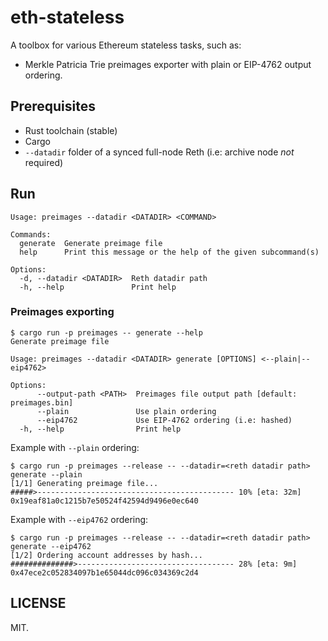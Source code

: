 # eth-stateless

A toolbox for various Ethereum stateless tasks, such as:

- Merkle Patricia Trie preimages exporter with plain or EIP-4762 output ordering.

## Prerequisites

- Rust toolchain (stable)
- Cargo
- `--datadir` folder of a synced full-node Reth (i.e: archive node _not_ required)

## Run

```text
Usage: preimages --datadir <DATADIR> <COMMAND>

Commands:
  generate  Generate preimage file
  help      Print this message or the help of the given subcommand(s)

Options:
  -d, --datadir <DATADIR>  Reth datadir path
  -h, --help               Print help
```

### Preimages exporting

```text
$ cargo run -p preimages -- generate --help
Generate preimage file

Usage: preimages --datadir <DATADIR> generate [OPTIONS] <--plain|--eip4762>

Options:
      --output-path <PATH>  Preimages file output path [default: preimages.bin]
      --plain               Use plain ordering
      --eip4762             Use EIP-4762 ordering (i.e: hashed)
  -h, --help                Print help
```

Example with `--plain` ordering:

```text
$ cargo run -p preimages --release -- --datadir=<reth datadir path> generate --plain
[1/1] Generating preimage file...
#####>-------------------------------------------- 10% [eta: 32m] 0x19eaf81a0c1215b7e50524f42594d9496e0ec640
```

Example with `--eip4762` ordering:

```text
$ cargo run -p preimages --release -- --datadir=<reth datadir path> generate --eip4762
[1/2] Ordering account addresses by hash...
##############>----------------------------------- 28% [eta: 9m] 0x47ece2c052834097b1e65044dc096c034369c2d4
```

## LICENSE

MIT.
